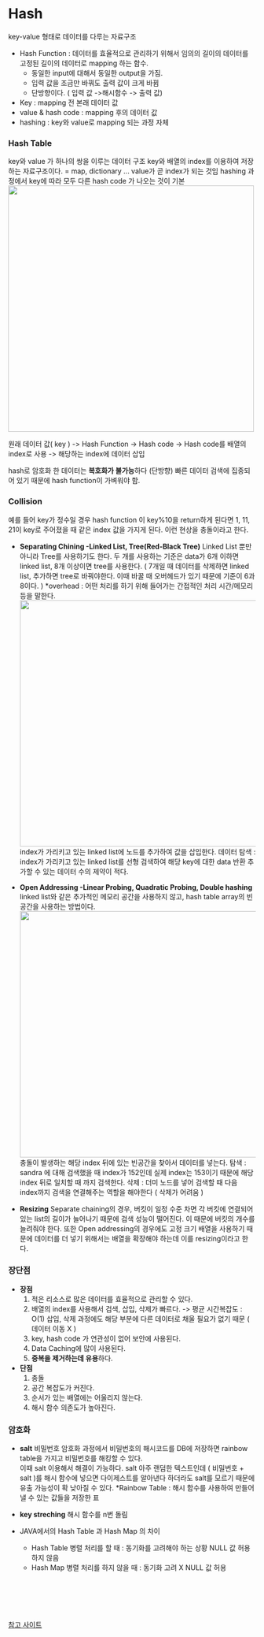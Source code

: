 # Hash

key-value 형태로 데이터를 다루는 자료구조

- Hash Function : 데이터를 효율적으로 관리하기 위해서 임의의 길이의 데이터를 고정된 길이의 데이터로 mapping 하는 함수.
  - 동일한 input에 대해서 동일한 output을 가짐.
  - 입력 값을 조금만 바꿔도 출력 값이 크게 바뀜
  - 단방향이다. ( 입력 값 ->해시함수 -> 출력 값)
- Key : mapping 전 본래 데이터 값
- value & hash code : mapping 후의 데이터 값
- hashing : key와 value로 mapping 되는 과정 자체

### Hash Table

key와 value 가 하나의 쌍을 이루는 데이터 구조
key와 배열의 index를 이용하여 저장하는 자료구조이다.
= map, dictionary ...
value가 곧 index가 되는 것임
hashing 과정에서 key에 따라 모두 다른 hash code 가 나오는 것이 기본
<img src = "https://img1.daumcdn.net/thumb/R1280x0/?scode=mtistory2&fname=https%3A%2F%2Fblog.kakaocdn.net%2Fdn%2FceKgGz%2FbtqAUvLYrPN%2FDMVl0lwN8tA2hobFxqHcf0%2Fimg.png" width = "500px">

원래 데이터 값( key ) -> Hash Function -> Hash code -> Hash code를 배열의 index로 사용 -> 해당하는 index에 데이터 삽입

hash로 암호화 한 데이터는 **복호화가 불가능**하다 (단방향)
빠른 데이터 검색에 집중되어 있기 때문에 hash function이 가벼워야 함.

### Collision

예를 들어 key가 정수일 경우 hash function 이 key%10을 return하게 된다면 1, 11, 21이 key로 주어졌을 때 같은 index 값을 가지게 된다. 이런 현상을 충돌이라고 한다.

- **Separating Chining -Linked List, Tree(Red-Black Tree)**
  Linked List 뿐만 아니라 Tree를 사용하기도 한다. 두 개를 사용하는 기준은 data가 6개 이하면 linked list, 8개 이상이면 tree를 사용한다.
  ( 7개일 때 데이터를 삭제하면 linked list, 추가하면 tree로 바꿔야한다. 이때 바꿀 때 오버헤드가 있기 때문에 기준이 6과 8이다. )
  \*overhead : 어떤 처리를 하기 위해 들어가는 간접적인 처리 시간/메모리 등을 말한다.
  <img src = "https://img1.daumcdn.net/thumb/R1280x0/?scode=mtistory2&fname=https%3A%2F%2Fblog.kakaocdn.net%2Fdn%2FdzUUKL%2FbtqAU5TNqPb%2F57l6XNBJBLFlL1xcXCePq1%2Fimg.png" width = "500px">
  index가 가리키고 있는 linked list에 노드를 추가하여 값을 삽입한다.
  데이터 탐색 : index가 가리키고 있는 linked list를 선형 검색하여 해당 key에 대한 data 반환
  추가할 수 있는 데이터 수의 제약이 적다.

- **Open Addressing -Linear Probing, Quadratic Probing, Double hashing**
  linked list와 같은 추가적인 메모리 공간을 사용하지 않고, hash table array의 빈공간을 사용하는 방법이다.
  <img src = "https://img1.daumcdn.net/thumb/R1280x0/?scode=mtistory2&fname=https%3A%2F%2Fblog.kakaocdn.net%2Fdn%2FALk2h%2FbtqAWxowTOl%2FoWIIt6DZ7jdYBd3jngUqWk%2Fimg.png" width = "500px">
  충돌이 발생하는 해당 index 뒤에 있는 빈공간을 찾아서 데이터를 넣는다.
  탐색 : sandra 에 대해 검색했을 때 index가 152인데 실제 index는 153이기 때문에 해당 index 뒤로 일치할 때 까지 검색한다.
  삭제 : 더미 노드를 넣어 검색할 때 다음 index까지 검색을 연결해주는 역할을 해야한다 ( 삭제가 어려움 )
- **Resizing**
  Separate chaining의 경우, 버킷이 일정 수준 차면 각 버킷에 연결되어 있는 list의 길이가 늘어나기 때문에 검색 성능이 떨어진다. 이 때문에 버킷의 개수를 늘려줘야 한다.
  또한 Open addressing의 경우에도 고정 크기 배열을 사용하기 때문에 데이터를 더 넣기 위해서는 배열을 확장해야 하는데 이를 resizing이라고 한다.

### 장단점

- **장점**
  1. 적은 리소스로 많은 데이터를 효율적으로 관리할 수 있다.
  2. 배열의 index를 사용해서 검색, 삽입, 삭제가 빠르다. -> 평균 시간복잡도 : O(1)
     삽입, 삭제 과정에도 해당 부분에 다른 데이터로 채울 필요가 없기 때문 ( 데이터 이동 X )
  3. key, hash code 가 연관성이 없어 보안에 사용된다.
  4. Data Caching에 많이 사용된다.
  5. **중복을 제거하는데 유용**하다.
- **단점**
  1. 충돌
  2. 공간 복잡도가 커진다.
  3. 순서가 있는 배열에는 어울리지 않는다.
  4. 해시 함수 의존도가 높아진다.

### 암호화

- **salt**
  비밀번호 암호화 과정에서 비밀번호의 해시코드를 DB에 저장하면 rainbow table을 가지고 비밀번호를 해킹할 수 있다.  
  이때 salt 이용해서 해결이 가능하다.
  salt 아주 랜덤한 텍스트인데 ( 비밀번호 + salt )를 해시 함수에 넣으면 다이제스트를 알아낸다 하더라도 salt를 모르기 때문에 유출 가능성이 확 낮아질 수 있다.
  \*Rainbow Table : 해시 함수를 사용하여 만들어낼 수 있는 값들을 저장한 표

- **key streching**
  해시 함수를 n번 돌림

- JAVA에서의 Hash Table 과 Hash Map 의 차이
  - Hash Table
    병렬 처리를 할 때 : 동기화를 고려해야 하는 상황
    NULL 값 허용하지 않음
  - Hash Map
    병렬 처리를 하지 않을 때 : 동기화 고려 X
    NULL 값 허용

<br/>
<br/>
<br/>
<br/>

[참고 사이트](https://hee96-story.tistory.com/48)
